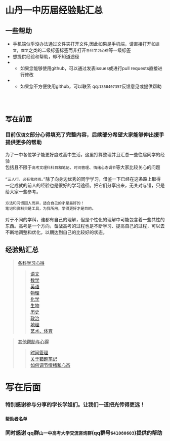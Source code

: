山丹一中历届经验贴汇总
======================

一些帮助
---------------
* 手机端似乎没办法通过文件夹打开文件,因此如果是手机端，请直接打开如`语文`，`数学`之类的二级标签标签而非打开`各科学习心得`等一级标签<br>
* 想提供经验和帮助，却不知道途径
* * 如果您能够使用github，可以通过发表issues或进行pull requests直接进行修改
* * 如果您不方便使用github，可以联系    qq:`1350407357`反馈意见或提供帮助
<br>
<br>

写在前面
----------
### 目前仅`语文`部分心得填充了完整内容，后续部分希望大家能够伸出援手提供更多的帮助<br>


为了一中各位学子能更好度过高中生活，这里打算整理并且汇总一些往届同学的经验<br>包括且不限于`高考文理科科目和笔记`、`时间管理`、`情绪心态调节`等大家比较关心的问题<br><br>
`“三人行，必有我师焉。”`除了向身边优秀的同学学习，借鉴一下已经在这条路上取得一定成就的前人的经验也是很好的学习途径。把它们分享出来，无关对与错，只是给大家一些参考。
<br><br>
 `方法和习惯因人而异，适合自己的才是最好的！`
<br>
 `笔记和资料只是工具，为我所用，学得更好才是目的。`
<br>
<br>
 对于不同的学科，谁都有自己的理解，但是个性化的理解中可能包含着一些共性的东西。高考是一个方向，备战高考的过程也是不断学习、提高自己的过程，可以去不断地调整和优化，以期达到自己的比较好的状态。
<br>

经验贴汇总
-------------
>[各科学习心得 ](https://github.com/ShanDanYiZhong/Shandan-Yizhong-Experience-Sticker/tree/main/%E5%90%84%E7%A7%91%E5%AD%A6%E4%B9%A0%E5%BF%83%E5%BE%97)
>>[语文](https://github.com/ShanDanYiZhong/Shandan-Yizhong-Experience-Sticker/blob/main/%E5%90%84%E7%A7%91%E5%AD%A6%E4%B9%A0%E5%BF%83%E5%BE%97/%E8%AF%AD%E6%96%87.md)<br>
>>[数学](https://github.com/ShanDanYiZhong/Shandan-Yizhong-Experience-Sticker/blob/main/%E5%90%84%E7%A7%91%E5%AD%A6%E4%B9%A0%E5%BF%83%E5%BE%97/数学.md)<br>
>>[英语](https://github.com/ShanDanYiZhong/Shandan-Yizhong-Experience-Sticker/blob/main/%E5%90%84%E7%A7%91%E5%AD%A6%E4%B9%A0%E5%BF%83%E5%BE%97/英语.md)<br>
>>[物理](https://github.com/ShanDanYiZhong/Shandan-Yizhong-Experience-Sticker/blob/main/%E5%90%84%E7%A7%91%E5%AD%A6%E4%B9%A0%E5%BF%83%E5%BE%97/物理.md)<br>
>>[化学](https://github.com/ShanDanYiZhong/Shandan-Yizhong-Experience-Sticker/blob/main/%E5%90%84%E7%A7%91%E5%AD%A6%E4%B9%A0%E5%BF%83%E5%BE%97/化学.md)<br>
>>[生物](https://github.com/ShanDanYiZhong/Shandan-Yizhong-Experience-Sticker/blob/main/%E5%90%84%E7%A7%91%E5%AD%A6%E4%B9%A0%E5%BF%83%E5%BE%97/生物.md)<br>
>>[历史](https://github.com/ShanDanYiZhong/Shandan-Yizhong-Experience-Sticker/blob/main/%E5%90%84%E7%A7%91%E5%AD%A6%E4%B9%A0%E5%BF%83%E5%BE%97/历史.md)<br>
>>[政治](https://github.com/ShanDanYiZhong/Shandan-Yizhong-Experience-Sticker/blob/main/%E5%90%84%E7%A7%91%E5%AD%A6%E4%B9%A0%E5%BF%83%E5%BE%97/政治.md)<br>
>>[地理](https://github.com/ShanDanYiZhong/Shandan-Yizhong-Experience-Sticker/blob/main/%E5%90%84%E7%A7%91%E5%AD%A6%E4%B9%A0%E5%BF%83%E5%BE%97/地理.md)<br>
>>[艺术、体育](https://github.com/ShanDanYiZhong/Shandan-Yizhong-Experience-Sticker/blob/main/%E5%90%84%E7%A7%91%E5%AD%A6%E4%B9%A0%E5%BF%83%E5%BE%97/艺术、体育.md)<br>

>[其他帮助与心得](https://github.com/ShanDanYiZhong/Shandan-Yizhong-Experience-Sticker/blob/main/其他帮助与心得)
>>[时间管理](https://github.com/ShanDanYiZhong/Shandan-Yizhong-Experience-Sticker/blob/main/其他帮助与心得/时间管理)<br>
>>[关于错题笔记](https://github.com/ShanDanYiZhong/Shandan-Yizhong-Experience-Sticker/blob/main/其他帮助与心得/关于错题笔记)<br>
>>[如何调节情绪和心态](https://github.com/ShanDanYiZhong/Shandan-Yizhong-Experience-Sticker/blob/main/其他帮助与心得/如何调节情绪和心态)<br>



写在后面
=================
### 特别感谢参与分享的学长学姐们。让我们一道把光传得更远！<br>
### [`帮助者名单`](https://github.com/ShanDanYiZhong/Shandan-Yizhong-Experience-Sticker/blob/main/helper.md)<br>
### 同时感谢 qq群`山一中高考大学交流咨询群`(qq群号`641080603`)提供的帮助
